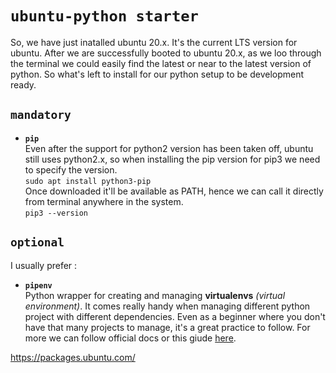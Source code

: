 # `ubuntu-python starter`
So, we have just inatalled ubuntu 20.x.
It's the current LTS version for ubuntu.
After we are successfully booted to ubuntu 20.x, as we loo through the terminal we could easily find the latest or near to the latest version of python.
So what's left to install for our python setup to be development ready.

## `mandatory`
- **`pip`**<br>
Even after the support for python2 version has been taken off, ubuntu still uses python2.x, so when installing the pip version for pip3 we need to specify the version.<br>
`sudo apt install python3-pip`<br>
Once downloaded it'll be available as PATH, hence we can call it directly from terminal anywhere in the system.<br>
`pip3 --version`<br>

## `optional`
I usually prefer :
- **`pipenv`**<br>
Python wrapper for creating and managing **virtualenvs** *(virtual environment)*. It comes really handy when managing different python project with different dependencies. Even as a beginner where you don't have that many projects to manage, it's a great practice to follow. For more we can follow official docs or this giude [here](https://realpython.com/pipenv-guide).


https://packages.ubuntu.com/
